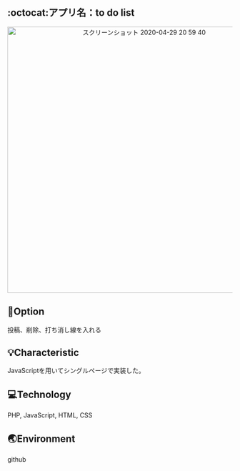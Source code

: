 ## :octocat:アプリ名：to do list
<p align="center">
<img width="596" alt="スクリーンショット 2020-04-29 20 59 40" src="https://user-images.githubusercontent.com/55971383/80593552-67200f00-8a5c-11ea-8a83-a564a1fa595a.png">
</p>

## :speech_balloon:Option
投稿、削除、打ち消し線を入れる

## :bulb:Characteristic
JavaScriptを用いてシングルページで実装した。

## :computer:Technology
PHP, JavaScript, HTML, CSS

## :earth_asia:Environment
github

